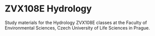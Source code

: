 # ZVX108E Hydrology
Study materials for the Hydrology ZVX108E classes at the Faculty of Environmental Sciences, Czech University of Life Sciences in Prague.
